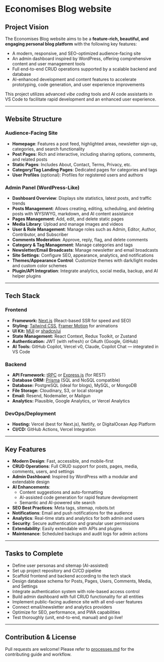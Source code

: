 # Economises Blog website

## Project Vision

The Economises Blog website aims to be a **feature-rich, beautiful, and engaging personal blog platform** with the following key features:
- A modern, responsive, and SEO-optimized audience-facing site
- An admin dashboard inspired by WordPress, offering comprehensive content and user management tools
- Full end-to-end CRUD operations supported by a scalable backend and database
- AI-enhanced development and content features to accelerate prototyping, code generation, and user experience improvements

This project utilizes advanced *vibe coding* tools and AI code assistants in VS Code to facilitate rapid development and an enhanced user experience.

---

## Website Structure

### Audience-Facing Site
- **Homepage**: Features a post feed, highlighted areas, newsletter sign-up, categories, and search functionality
- **Post Pages**: Rich and interactive, including sharing options, comments, and related posts
- **Static Pages**: Includes About, Contact, Terms, Privacy, etc.
- **Category/Tag Landing Pages**: Dedicated pages for categories and tags
- **User Profiles** (optional): Profiles for registered users and authors

### Admin Panel (WordPress-Like)
- **Dashboard Overview**: Displays site statistics, latest posts, and traffic trends
- **Posts Management**: Allows creating, editing, scheduling, and deleting posts with WYSIWYG, markdown, and AI content assistance
- **Pages Management**: Add, edit, and delete static pages
- **Media Library**: Upload and manage images and videos
- **User & Role Management**: Manage roles such as Admin, Editor, Author, Contributor, and Subscriber
- **Comments Moderation**: Approve, reply, flag, and delete comments
- **Category & Tag Management**: Manage categories and tags
- **Newsletter/Email Broadcasts**: Manage newsletter and email broadcasts
- **Site Settings**: Configure SEO, appearance, analytics, and notifications
- **Themes/Appearance Control**: Customize themes with dark/light modes and custom color schemes
- **Plugin/API Integration**: Integrate analytics, social media, backup, and AI helper plugins

---

## Tech Stack

### Frontend
- **Framework:** [Next.js](https://nextjs.org/) (React-based SSR for speed and SEO)
- **Styling:** [Tailwind CSS](https://tailwindcss.com/), [Framer Motion](https://www.framer.com/motion/) for animations
- **UI Kit:** [MUI](https://mui.com/) or [shadcn/ui](https://ui.shadcn.com/)
- **State Management:** React Context, Redux Toolkit, or Zustand
- **Authentication:** JWT (with refresh) or OAuth (Google, GitHub)
- **AI Tools:** GitHub Copilot, Vercel v0, Claude, Copilot Chat — integrated in VS Code

### Backend
- **API Framework:** [tRPC](https://trpc.io/) or [Express.js](https://expressjs.com/) (for REST)
- **Database ORM:** [Prisma](https://www.prisma.io/) (SQL and NoSQL compatible)
- **Database:** PostgreSQL (ideal for blogs), MySQL, or MongoDB
- **File Storage:** Cloudinary, S3, or local storage
- **Email:** Resend, Nodemailer, or Mailgun
- **Analytics:** Plausible, Google Analytics, or Vercel Analytics

### DevOps/Deployment
- **Hosting:** Vercel (best for Next.js), Netlify, or DigitalOcean App Platform
- **CI/CD:** GitHub Actions, Vercel Integration

---

## Key Features

- **Modern Design**: Fast, accessible, and mobile-first
- **CRUD Operations**: Full CRUD support for posts, pages, media, comments, users, and settings
- **Admin Dashboard**: Inspired by WordPress with a modular and extendable design
- **AI Enhancements**:
  - Content suggestions and auto-formatting
  - AI-assisted code generation for rapid feature development
  - Semantic and AI-powered site search
- **SEO Best Practices**: Meta tags, sitemap, robots.txt
- **Notifications**: Email and push notifications for the audience
- **Analytics**: Real-time stats and analytics for both admin and users
- **Security**: Secure authentication and granular user permissions
- **Extendability**: Easily extendable with APIs and plugins
- **Maintenance**: Scheduled backups and audit logs for admin actions

---

## Tasks to Complete

- Define user personas and sitemap (AI-assisted)
- Set up project repository and CI/CD pipeline
- Scaffold frontend and backend according to the tech stack
- Design database schema for Posts, Pages, Users, Comments, Media, and Settings
- Integrate authentication system with role-based access control
- Build admin dashboard with full CRUD functionality for all entities
- Implement public-facing audience site with all end-user features
- Connect email/newsletter and analytics providers
- Optimize for SEO, performance, and PWA capabilities
- Test thoroughly (unit, end-to-end, manual) and go live!

---

## Contribution & License

Pull requests are welcome! Please refer to [processes.md](./processes.md) for the contributing guide and workflow.
